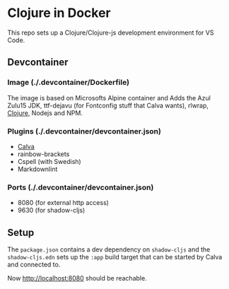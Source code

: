 # Clojure in Docker

This repo sets up a Clojure/Clojure-js development environment for VS Code.

## Devcontainer

### Image (./.devcontainer/Dockerfile)

The image is based on Microsofts Alpine container and Adds the Azul Zulu15 JDK, ttf-dejavu (for Fontconfig stuff that Calva wants), rlwrap, [Clojure](https://clojure.org/), Nodejs and NPM.

### Plugins (./.devcontainer/devcontainer.json)

- [Calva](https://calva.io/)
- rainbow-brackets
- Cspell (with Swedish)
- Markdownlint

### Ports (./.devcontainer/devcontainer.json)

- 8080 (for external http access)
- 9630 (for shadow-cljs)

## Setup

The `package.json` contains a dev dependency on `shadow-cljs` and the `shadow-cljs.edn` sets up the `:app` build target that can be started by Calva and connected to.

Now [http://localhost:8080](http://localhost:8080) should be reachable.
